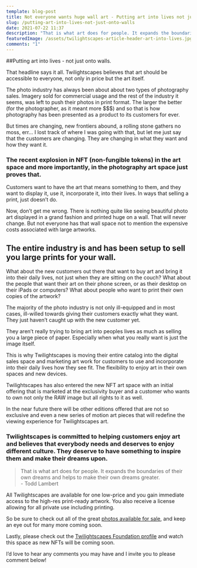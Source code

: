 ```yaml
---
template: blog-post
title: Not everyone wants huge wall art - Putting art into lives not just onto walls
slug: /putting-art-into-lives-not-just-onto-walls
date: 2021-07-22 11:37
description: "That is what art does for people. It expands the boundaries of their own dreams and helps to make their own dreams greater."
featuredImage: /assets/twilightscapes-article-header-art-into-lives.jpg
comments: "1"
---
```

##Putting art into lives - not just onto walls.

That headline says it all. Twilightscapes believes that art should be accessible to everyone, not only in price but the art itself. 

The photo industry has always been about about two types of photography sales. Imagery sold for commercial usage and the rest of the industry it seems, was left to push their photos in print format. The larger the better (for the photographer, as it meant more $$$) and so that is how photography has been presented as a product to its customers for ever. 

But times are changing, new frontiers abound, a rolling stone gathers no moss, err… I lost track of where I was going with that, but let me just say that the customers are changing. They are changing in what they want and how they want it. 

### The recent explosion in NFT (non-fungible tokens) in the art space and more importantly, in the photography art space just proves that.

Customers want to have the art that means something to them, and they want to display it, use it, incorporate it, into their lives. In ways that selling a print, just doesn’t do.

Now, don’t get me wrong. There is nothing quite like seeing beautiful photo art displayed in a grand fashion and printed huge on a wall. That will never change. But not everyone has that wall space not to mention the expensive costs associated with large artworks. 

<h2 class="megacall"> The entire industry is and has been setup to sell you large prints for your wall. </h2>



What about the new customers out there that want to buy art and bring it into their daily lives, not just when they are sitting on the couch? What about the people that want their art on their phone screen, or as their desktop on their iPads or computers? What about people who want to print their own copies of the artwork?

<p class="callout">The majority of the photo industry is not only ill-equipped and in most cases, ill-willed towards giving their customers exactly what they want. They just haven’t caught up with the new customer yet.</p>

 They aren’t really trying to bring art into peoples lives as much as selling you a large piece of paper. Especially when what you really want is just the image itself. 
<!-- 
![](/assets/ipad-workup.svg#thumbnail "") -->



This is why Twilightscapes is moving their entire catalog into the digital sales space and marketing art work for customers to use and incorporate into their daily lives how they see fit. The flexibility to enjoy art in their own spaces and new devices. 

Twilightscapes has also entered the new NFT art space with an initial offering that is marketed at the exclusivity buyer and a customer who wants to own not only the RAW image but all rights to it as well. 

In the near future there will be other editions offered that are not so exclusive and even a new series of motion art pieces that will redefine the viewing experience for Twilightscapes art. 

### Twilightscapes is committed to helping customers enjoy art and believes that everybody needs and deserves to enjoy different culture. They deserve to have something to inspire them and make their dreams upon. 

<blockquote>That is what art does for people. It expands the boundaries of their own dreams and helps to make their own dreams greater.
<br /><div>- Todd Lambert</div></blockquote>

All Twilightscapes are available for one low-price and you gain immediate access to the high-res print-ready artwork.  You also receive a license allowing for all private use including printing.

So be sure to check out all of the great [photos available for sale](/photos), and keep an eye out for many more coming soon. 

Lastly, please check out the [Twilightscapes Foundation profile](https://foundation.app/@twilightscapes) and watch this space as new NFTs will be coming soon. 

I’d love to hear any comments you may have and I invite you to please comment below!

